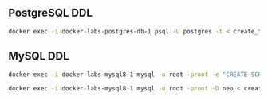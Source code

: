 
## PostgreSQL DDL

```bash
docker exec -i docker-labs-postgres-db-1 psql -U postgres -t < create_tables_postgres.sql
```

## MySQL DDL

```bash
docker exec -i docker-labs-mysql8-1 mysql -u root -proot -e "CREATE SCHEMA IF NOT EXISTS neo;"
```

```bash
docker exec -i docker-labs-mysql8-1 mysql -u root -proot -D neo < create_tables_mysql.sql
```
